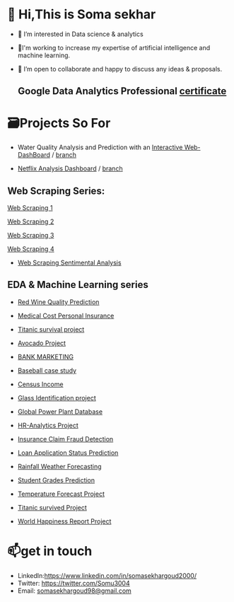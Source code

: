 # 👋 Hi,This is **Soma sekhar**
- 👀 I’m interested in Data science & analytics
- 🌱I'm working to increase my expertise of artificial intelligence and machine learning.
- 💞️ I’m open to collaborate and happy to discuss any ideas & proposals.

   ## Google Data Analytics Professional [certificate](https://coursera.org/share/50bea6bb8639840be154683f1af0f2d3)
# 🗃️Projects So For
- Water Quality Analysis and Prediction with an [Interactive Web-DashBoard](https://somu-gen-final-wqi-rep-st-f2-hoc6qx.streamlit.app/) / [branch](https://github.com/Somu-cSs/Water-Quality-Analysis-and-Prediction./tree/main)


- [Netflix Analysis Dashboard](https://public.tableau.com/app/profile/somu6389/viz/Netflix_analysis_16721236253480/Netflix) / [branch](https://github.com/Somu-cSs/Netflix-analysis)
    

## Web Scraping Series:
  
  [Web Scraping 1](https://github.com/Somu-cSs/Internship/tree/Web-Scraping-Assignment-1)
  
  [Web Scraping 2](https://github.com/Somu-cSs/Internship/tree/Web-Scraping-Assignment-2)
  
  [Web Scraping 3](https://github.com/Somu-cSs/Internship/tree/Web-Scraping-Assignment-3)
  
  [Web Scraping 4](https://github.com/Somu-cSs/Internship/tree/Web-Scraping-Assignment-4)

  - [Web Scraping Sentimental Analysis](https://github.com/Somu-cSs/Web-Scrapring-Sentimental-Analysis)
  
  
## EDA & Machine Learning series
- [Red Wine Quality Prediction](https://github.com/Somu-cSs/Internship/tree/Predicting-Red-wine-quality)
- [Medical Cost Personal Insurance](https://github.com/Somu-cSs/Internship/tree/Medical-Cost-Personal-Insurance)

- [Titanic survival project](https://github.com/Somu-cSs/Internship/tree/Titanic-survived-Project)

- [Avocado Project](https://github.com/Somu-cSs/Internship/tree/Avocado-project)

- [BANK MARKETING](https://github.com/Somu-cSs/Internship/tree/BANK-MARKETING)

- [Baseball case study](https://github.com/Somu-cSs/Internship/tree/Baseball-Case-study)

- [Census Income](https://github.com/Somu-cSs/Internship/tree/Census-Income)

- [Glass Identification project](https://github.com/Somu-cSs/Internship/tree/Glass-Identification)

- [Global Power Plant Database](https://github.com/Somu-cSs/Internship/tree/Global-Power-Plant-Database)

- [HR-Analytics Project](https://github.com/Somu-cSs/Internship/tree/HR-Analytics)

- [Insurance Claim Fraud Detection](https://github.com/Somu-cSs/Internship/tree/Insurance-Claim-Fraud-Detection)

- [Loan Application Status Prediction](https://github.com/Somu-cSs/Internship/tree/Loan-Application-Status-Prediction)

- [Rainfall Weather Forecasting](https://github.com/Somu-cSs/Internship/tree/Rainfall-Weather-Forecasting)

- [Student Grades Prediction](https://github.com/Somu-cSs/Internship/tree/Student-grades-prediction)

- [Temperature Forecast Project](https://github.com/Somu-cSs/Internship/tree/Temperature-Forecast-Project)

- [Titanic survived Project](https://github.com/Somu-cSs/Internship/tree/Titanic-survived-Project)

- [World Happiness Report Project](https://github.com/Somu-cSs/Internship/tree/World-Happiness-Report-Project)

# 📫get in touch
- LinkedIn:https://www.linkedin.com/in/somasekhargoud2000/
- Twitter: https://twitter.com/Somu3004
- Email: somasekhargoud98@gmail.com

<!---
Somu-cSs/Somu-Gen is a ✨ special ✨ repository because its `README.md` (this file) appears on your GitHub profile.
You can click the Preview link to take a look at your changes.
--->
